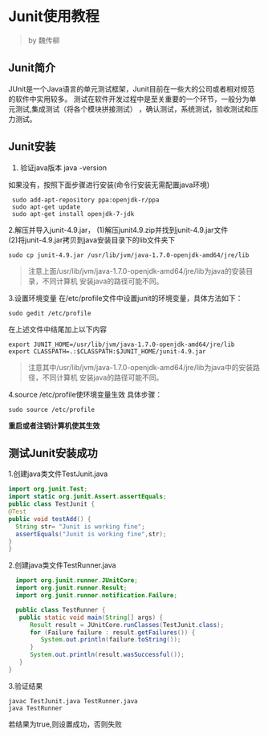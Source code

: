# Junit使用教程

> by 魏传柳

## Junit简介
  JUnit是一个Java语言的单元测试框架，Junit目前在一些大的公司或者相对规范的软件中实用较多。
测试在软件开发过程中是至关重要的一个环节，一般分为单元测试,集成测试（将各个模块拼接测试）
，确认测试，系统测试，验收测试和压力测试。
## Junit安装
1. 验证java版本 java -version

  如果没有，按照下面步骤进行安装(命令行安装无需配置java环境)
  ```
   sudo add-apt-repository ppa:openjdk-r/ppa
   sudo apt-get update
   sudo apt-get install openjdk-7-jdk
  ```
2.解压并导入junit-4.9.jar，
   (1)解压junit4.9.zip并找到junit-4.9.jar文件</br>
   (2)将junit-4.9.jar拷贝到java安装目录下的lib文件夹下
  ```
  sudo cp junit-4.9.jar /usr/lib/jvm/java-1.7.0-openjdk-amd64/jre/lib
  ```
  >注意上面/usr/lib/jvm/java-1.7.0-openjdk-amd64/jre/lib为java的安装目录，不同计算机
  安装java的路径可能不同。

 3.设置环境变量
 在/etc/profile文件中设置junit的环境变量，具体方法如下：
 ```
 sudo gedit /etc/profile
 ```
 在上述文件中结尾加上以下内容
 ```
 export JUNIT_HOME=/usr/lib/jvm/java-1.7.0-openjdk-amd64/jre/lib
 export CLASSPATH=.:$CLASSPATH:$JUNIT_HOME/junit-4.9.jar
 ```
 >注意其中/usr/lib/jvm/java-1.7.0-openjdk-amd64/jre/lib为java中的安装路径，不同计算机
 安装java的路径可能不同。

 4.source /etc/profile使环境变量生效
 具体步骤：
  ```
  sudo source /etc/profile
  ```
  **重启或者注销计算机使其生效**

 ## 测试Junit安装成功
 1.创建java类文件TestJunit.java
 ```java
import org.junit.Test;
import static org.junit.Assert.assertEquals;
public class TestJunit {
@Test
public void testAdd() {
   String str= "Junit is working fine";
   assertEquals("Junit is working fine",str);
}
}
 ```
 2.创建java类文件TestRunner.java
```java
  import org.junit.runner.JUnitCore;
  import org.junit.runner.Result;
  import org.junit.runner.notification.Failure;

  public class TestRunner {
   public static void main(String[] args) {
      Result result = JUnitCore.runClasses(TestJunit.class);
      for (Failure failure : result.getFailures()) {
         System.out.println(failure.toString());
      }
      System.out.println(result.wasSuccessful());
   }
}
```
3.验证结果
```
javac TestJunit.java TestRunner.java
java TestRunner
```
若结果为true,则设置成功，否则失败
